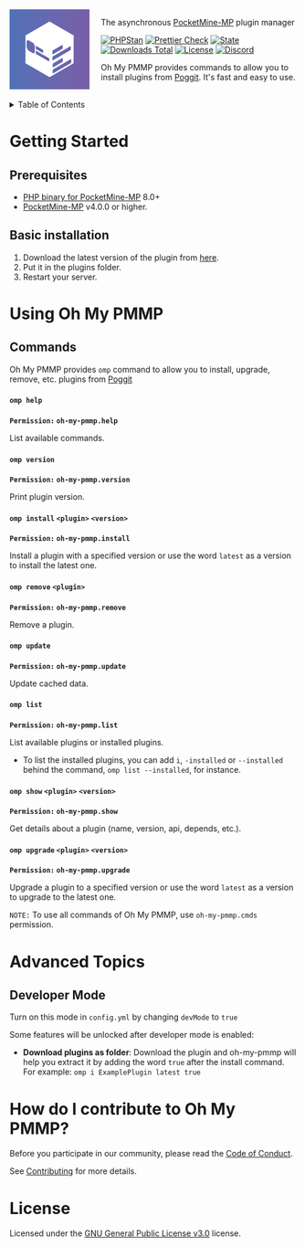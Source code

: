 <img src="assets/icon.png" align="left" width="140px" height="140px" />
<img align="left" width="0" height="140px" hspace="10"/>

The asynchronous <a href="https://pmmp.io">PocketMine-MP</a> plugin manager

[![PHPStan](https://github.com/thebigcrafter/oh-my-pmmp/actions/workflows/phpstan.yml/badge.svg)](https://github.com/thebigcrafter/oh-my-pmmp/actions/workflows/phpstan.yml)
[![Prettier Check](https://github.com/thebigcrafter/oh-my-pmmp/actions/workflows/prettier.yml/badge.svg)](https://github.com/thebigcrafter/oh-my-pmmp/actions/workflows/prettier.yml)
[![State](https://poggit.pmmp.io/shield.state/oh-my-pmmp)](https://poggit.pmmp.io/p/oh-my-pmmp)
[![Downloads Total](https://poggit.pmmp.io/shield.dl.total/oh-my-pmmp)](https://poggit.pmmp.io/p/oh-my-pmmp)
[![License](https://img.shields.io/github/license/thebigcrafter/oh-my-pmmp)](https://github.com/thebigcrafter/oh-my-pmmp/blob/main/LICENSE)
[![Discord](https://img.shields.io/discord/970294579372912700?label=discord&color=7289DA&logo=discord)](https://discord.gg/cEXW8uK6QA)

Oh My PMMP provides commands to allow you to install plugins from [Poggit](https"//poggit.pmmp.io). It's fast and easy to use.

<br />

<details>

<summary>Table of Contents</summary>

- [Getting Started](#getting-started)
	- [Prerequisites](#prerequisites)
	- [Basic installation](#basic-installation)
- [Using Oh My PMMP](#using-oh-my-pmmp)
	- [Commands](#commands)
- [Advanced Topics](#advanced-topics)
	- [Developer Mode](#developer-mode)
- [How do I contribute to Oh My PMMP?](#how-do-i-contribute-to-oh-my-pmmp)
- [License](#license)

</details>

# Getting Started

## Prerequisites

- [PHP binary for PocketMine-MP](https://jenkins.pmmp.io/job/PHP-8.0-Aggregate/) 8.0+
- [PocketMine-MP](https://pmmp.io) v4.0.0 or higher.

## Basic installation

1. Download the latest version of the plugin from [here](https://github.com/thebigcrafter/oh-my-pmmp/releases).
2. Put it in the plugins folder.
3. Restart your server.

# Using Oh My PMMP

## Commands

Oh My PMMP provides `omp` command to allow you to install, upgrade, remove, etc. plugins from [Poggit](https"//poggit.pmmp.io)

#### `omp help`

**`Permission:` `oh-my-pmmp.help`**

List available commands.

#### `omp version`

**`Permission:` `oh-my-pmmp.version`**

Print plugin version.

#### `omp install` `<plugin>` `<version>`

**`Permission:` `oh-my-pmmp.install`**

Install a plugin with a specified version or use the word `latest` as a version to install the latest one.

#### `omp remove` `<plugin>`

**`Permission:` `oh-my-pmmp.remove`**

Remove a plugin.

#### `omp update`

**`Permission:` `oh-my-pmmp.update`**

Update cached data.

#### `omp list`

**`Permission:` `oh-my-pmmp.list`**

List available plugins or installed plugins.

- To list the installed plugins, you can add `i`, `-installed` or `--installed` behind the command, `omp list --installed`, for instance.

#### `omp show` `<plugin>` `<version>`

**`Permission:` `oh-my-pmmp.show`**

Get details about a plugin (name, version, api, depends, etc.).

#### `omp upgrade` `<plugin>` `<version>`

**`Permission:` `oh-my-pmmp.upgrade`**

Upgrade a plugin to a specified version or use the word `latest` as a version to upgrade to the latest one.


`NOTE:` To use all commands of Oh My PMMP, use `oh-my-pmmp.cmds` permission.

# Advanced Topics

## Developer Mode

Turn on this mode in `config.yml` by changing `devMode` to `true`

Some features will be unlocked after developer mode is enabled:
- **Download plugins as folder**: Download the plugin and oh-my-pmmp will help you extract it by adding the word `true` after the install command. For example: `omp i ExamplePlugin latest true`

# How do I contribute to Oh My PMMP?

Before you participate in our community, please read the [Code of Conduct](https://github.com/thebigcrafter/oh-my-pmmp/blob/main/CODE_OF_CONDUCT.md).

See [Contributing](https://github.com/thebigcrafter/oh-my-pmmp/blob/main/CONTRIBUTING.md) for more details.

# License

Licensed under the [GNU General Public License v3.0](https://github.com/thebigcrafter/oh-my-pmmp/blob/main/LICENSE) license.
